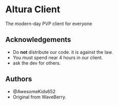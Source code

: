 
# Altura Client

The modern-day PVP client for everyone

## Acknowledgements

 - Do **not** distribute our code. it is against the law.
 - You must spend near 4 hours in our client.
 - ask the dev for others.


## Authors
- @AwesomeKids652 
- Original from WaveBerry.
